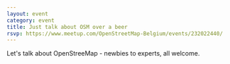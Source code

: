 ```yaml
---
layout: event
category: event
title: Just talk about OSM over a beer
rsvp: https://www.meetup.com/OpenStreetMap-Belgium/events/232022440/
---
```


Let's talk about OpenStreeMap - newbies to experts, all welcome.

